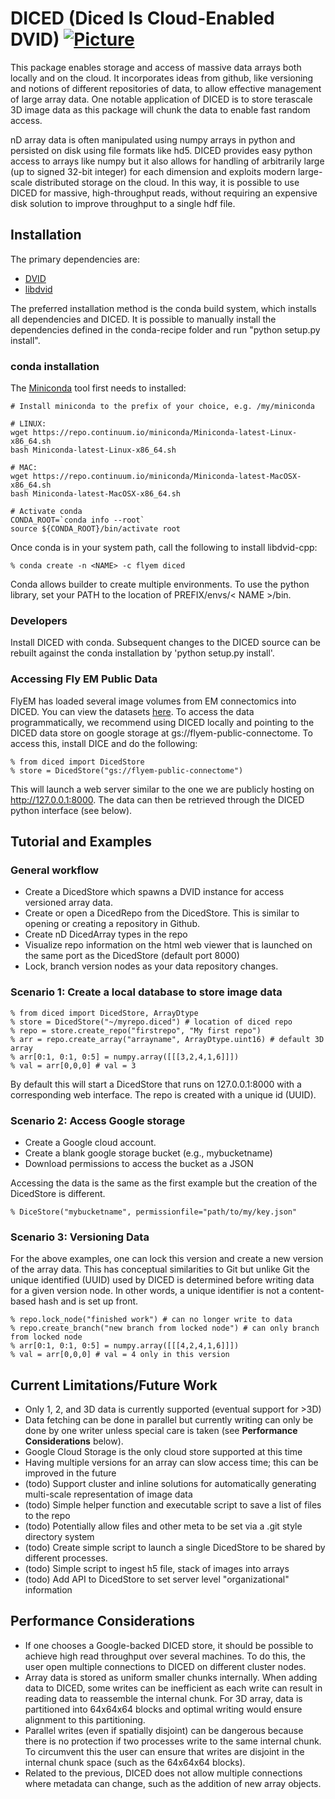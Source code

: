 # DICED (Diced Is Cloud-Enabled DVID) [![Picture](https://raw.github.com/janelia-flyem/janelia-flyem.github.com/master/images/HHMI_Janelia_Color_Alternate_180x40.png)](http://www.janelia.org)

This package enables storage and access of massive data arrays both locally and
on the cloud.  It incorporates ideas from github, like versioning and notions
of different repositories of data, to allow effective management of large array
data.  One notable application of DICED is to store terascale 3D image data
as this package will chunk the data to enable fast random access.

nD array data is often manipulated using numpy arrays in python
and persisted on disk using file formats like hd5.  DICED provides
easy python access to arrays like numpy but it also allows for handling
of arbitrarily large (up to signed 32-bit integer) for each dimension
and exploits modern large-scale distributed storage on the cloud.
In this way, it is possible to use DICED for massive, high-throughput reads,
without requiring an expensive disk solution to improve throughput
to a single hdf file. 

## Installation

The primary dependencies are:

* [DVID](https://github.com/janelia-flyem/dvid.git)
* [libdvid](https://github.com/janelia-flyem/libdvid-cpp.git)

The preferred installation method is the conda build system, which
installs all dependencies and DICED.  It is possible to manually
install the dependencies defined in the conda-recipe folder and
run "python setup.py install".

### conda installation

The [Miniconda](http://conda.pydata.org/miniconda.html) tool first needs to installed:

```
# Install miniconda to the prefix of your choice, e.g. /my/miniconda

# LINUX:
wget https://repo.continuum.io/miniconda/Miniconda-latest-Linux-x86_64.sh
bash Miniconda-latest-Linux-x86_64.sh

# MAC:
wget https://repo.continuum.io/miniconda/Miniconda-latest-MacOSX-x86_64.sh
bash Miniconda-latest-MacOSX-x86_64.sh

# Activate conda
CONDA_ROOT=`conda info --root`
source ${CONDA_ROOT}/bin/activate root
```
Once conda is in your system path, call the following to install libdvid-cpp:

    % conda create -n <NAME> -c flyem diced

Conda allows builder to create multiple environments.  To use the python
library, set your PATH to the location of PREFIX/envs/< NAME >/bin. 

### Developers

Install DICED with conda.  Subsequent changes to the DICED source can
be rebuilt against the conda installation by 'python setup.py install'.

### Accessing Fly EM Public Data
FlyEM has loaded several image volumes from EM connectomics into DICED.  You can
view the datasets [here](http://emdata.janelia.org).  To access the data programmatically,
we recommend using DICED locally and pointing to the DICED data store on google storage at
gs://flyem-public-connectome.  To access this, install DICE and do the following:

    % from diced import DicedStore
    % store = DicedStore("gs://flyem-public-connectome")
    
This will launch a web server similar to the one we are publicly hosting on
http://127.0.0.1:8000.  The data can then be retrieved through the DICED python
interface (see below).

## Tutorial and Examples

### General workflow

* Create a DicedStore which spawns a DVID instance for access versioned array data.
* Create or open a DicedRepo from the DicedStore.  This is similar to opening or creating a repository in Github.
* Create nD DicedArray types in the repo
* Visualize repo information on the html web viewer that is launched on the same port as the DicedStore (default port 8000)
* Lock, branch version nodes as your data repository changes.

### Scenario 1: Create a local database to store image data

    % from diced import DicedStore, ArrayDtype
    % store = DicedStore("~/myrepo.diced") # location of diced repo
    % repo = store.create_repo("firstrepo", "My first repo")
    % arr = repo.create_array("arrayname", ArrayDtype.uint16) # default 3D array
    % arr[0:1, 0:1, 0:5] = numpy.array([[[3,2,4,1,6]]])
    % val = arr[0,0,0] # val = 3

By default this will start a DicedStore that runs on 127.0.0.1:8000 with
a corresponding web interface.  The repo is created with a unique id (UUID).

### Scenario 2: Access Google storage

* Create a Google cloud account.
* Create a blank google storage bucket (e.g., mybucketname)
* Download permissions to access the bucket as a JSON

Accessing the data is the same as the first example but the creation
of the DicedStore is different.

    % DiceStore("mybucketname", permissionfile="path/to/my/key.json"

### Scenario 3: Versioning Data

For the above examples, one can lock this version and create a new
version of the array data.  This has conceptual similarities to Git
but unlike Git the unique identified (UUID) used by DICED is determined
before writing data for a given version node.  In other words,
a unique identifier is not a content-based hash and is set up front.

    % repo.lock_node("finished work") # can no longer write to data
    % repo.create_branch("new branch from locked node") # can only branch from locked node
    % arr[0:1, 0:1, 0:5] = numpy.array([[[4,2,4,1,6]]])
    % val = arr[0,0,0] # val = 4 only in this version 

## Current Limitations/Future Work

* Only 1, 2, and 3D data is currently supported (eventual support for >3D)
* Data fetching can be done in parallel but currently writing can
only be done by one writer unless special care is taken (see **Performance Considerations** below).
* Google Cloud Storage is the only cloud store supported at this time
* Having multiple versions for an array can slow access time; this can be improved in the future
* (todo) Support cluster and inline solutions for automatically generating multi-scale representation of image data
* (todo) Simple helper function and executable script to save a list of files to the repo
* (todo) Potentially allow files and other meta to be set via a .git style directory system
* (todo) Create simple script to launch a single DicedStore to be shared by different processes.
* (todo) Simple script to ingest h5 file, stack of images into arrays
* (todo) Add API to DicedStore to set server level "organizational" information

## Performance Considerations

* If one chooses a Google-backed DICED store, it should be possible to achieve high read throughput over several machines.  To do this, the user open multiple connections to DICED on different cluster nodes.
* Array data is stored as uniform smaller chunks internally.  When adding data to DICED, some writes can be inefficient as each write can result in reading data to reassemble the internal chunk.  For 3D array, data is partitioned into 64x64x64 blocks and optimal writing would ensure alignment to this partitioning.
* Parallel writes (even if spatially disjoint) can be dangerous because there is no protection if two processes write to the same internal chunk.  To circumvent this the user can ensure that writes are disjoint in the internal chunk space (such as the 64x64x64 blocks).
* Related to the previous, DICED does not allow multiple connections where metadata can change, such as the addition of new array objects.

